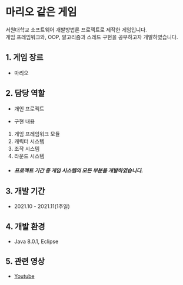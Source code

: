 # 마리오 같은 게임
서원대학교 소프트웨어 개발방법론 프로젝트로 제작한 게임입니다.  
게임 프레임워크와, OOP, 알고리즘과 스레드 구현을 공부하고자 개발하였습니다.

## 1. 게임 장르
- 마리오
## 2. 담당 역할
- 개인 프로젝트

- 구현 내용
1) 게임 프레임워크 모듈
2) 캐릭터 시스템
3) 조작 시스템
4) 라운드 시스템
 
- ##### 프로젝트 기간 중 게임 시스템의 모든 부분을 개발하였습니다.
## 3. 개발 기간
- 2021.10 - 2021.11(1주일)
## 4. 개발 환경
- Java 8.0.1, Eclipse
## 5. 관련 영상
- [Youtube](https://youtu.be/zwoIGT1O2zY?si=DTVF9J3VoN93kIKf)

